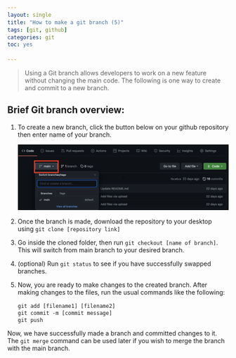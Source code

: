 ```yaml
---
layout: single
title: "How to make a git branch (5)"
tags: [git, github]
categories: git
toc: yes

---
```


> Using a Git branch allows developers to work on a new feature without changing the main code. The following is one way to create and commit to a new branch.

## Brief Git branch overview:

1. To create a new branch, click the button below on your github repository then enter name of your branch. 

   ![image-20210629184654632](/assets/images/image-20210629184654632.png)

2. Once the branch is made, download the repository to your desktop using `git clone [repository link]`

3. Go inside the cloned folder, then run `git checkout [name of branch]`. This will switch from main branch to your desired branch. 

4. (optional) Run `git status` to see if you have successfully swapped branches.

5. Now, you are ready to make changes to the created branch. After making changes to the files, run the usual commands like the following: 

   ```
   git add [filename1] [filename2] 
   git commit -m [commit message]
   git push
   ```

Now, we have successfully made a branch and committed changes to it. The `git merge` command can be used later if you wish to merge the branch with the main branch.
